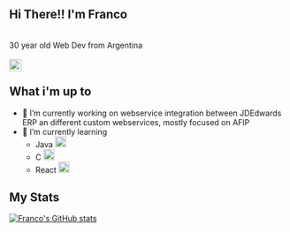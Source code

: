 
## Hi There!! I'm Franco
<br/>
30 year old Web Dev from Argentina 

<br/>
<br/>


<a href="https://www.linkedin.com/in/francorepetti/">
<img align="left" alt="Franco Repetti LinkedIN" width="22px" src="https://icongr.am/fontawesome/linkedin.svg?size=128&color=70c8ff" />
</a>

<br />

## What i'm up to

- 🔭 I’m currently working on webservice integration between JDEdwards ERP an different custom webservices, mostly focused on AFIP
- 🌱 I’m currently learning 
  -  Java <code><img height="20" src="http://www.manualweb.net/img/logos/java.png"></code>
  - C <code><img height="20" src="https://img.icons8.com/color/452/c-programming.png"></code>
  - React  <code><img height="20" src="https://cdn4.iconfinder.com/data/icons/logos-3/600/React.js_logo-512.png"></code>

## My Stats
[![Franco's GitHub stats](https://github-readme-stats.vercel.app/api?username=frepetti)](https://github.com/anuraghazra/github-readme-stats)

<!--
**frepetti/frepetti** is a ✨ _special_ ✨ repository because its `README.md` (this file) appears on your GitHub profile.

Here are some ideas to get you started:

- 🔭 I’m currently working on ...
- 🌱 I’m currently learning ...
- 👯 I’m looking to collaborate on ...
- 🤔 I’m looking for help with ...
- 💬 Ask me about ...
- 📫 How to reach me: ...
- 😄 Pronouns: ...
- ⚡ Fun fact: ...
-->
